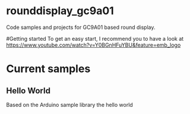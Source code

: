 # rounddisplay_gc9a01
Code samples and projects for GC9A01 based round display.

#Getting started
To get an easy start, I recommend you to have a look at https://www.youtube.com/watch?v=Y0BGnHFuYBU&feature=emb_logo

# Current samples
## Hello World
Based on the Arduino sample library the hello world 
